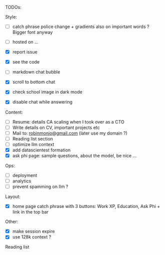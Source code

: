 TODOs:

Style:
- [ ] catch phrase police change + gradients also on important words ? Bigger font anyway
- [ ] hosted on ...
- [x] report issue
- [x] see the code
- [ ] markdown chat bubble
- [x] scroll to bottom chat
- [x] check school image in dark mode
- [x] disable chat while answering


Content:
- [ ] Resume: details CA scaling when I took over as a CTO
- [ ] Write details on CV, important projects etc
- [ ] Mail to: robinmonjo@gmail.com (later use my domain ?)
- [ ] Reading list section
- [ ] optimize llm context
- [x] add datascientest formation
- [x] ask phi page: sample questions, about the model, be nice ...

Ops:
- [ ] deployment
- [ ] analytics
- [ ] prevent spamming on llm ?

Layout:
- [x] home page catch phrase with 3 buttons: Work XP, Education, Ask Phi + link in the top bar

Other:
- [x] make session expire
- [x] use 128k context ?

Reading list
